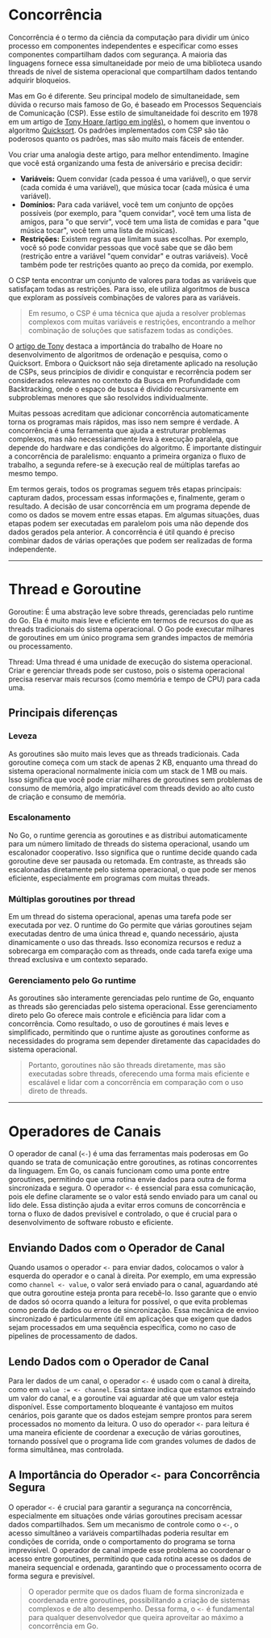 # Concorrência

Concorrência é o termo da ciência da computação para dividir um único processo em componentes
independentes e especificar como esses componentes compartilham dados com segurança. A
maioria das linguagens fornece essa simultaneidade por meio de uma biblioteca usando threads de
nível de sistema operacional que compartilham dados tentando adquirir bloqueios.

Mas em Go é diferente. Seu principal modelo de simultaneidade, sem dúvida o recurso mais famoso
de Go, é baseado em Processos Sequenciais de Comunicação (CSP). Esse estilo de simultaneidade foi
descrito em 1978 em um artigo de [Tony Hoare (artigo em inglês)](https://dl.acm.org/doi/pdf/10.1145/359576.359585), o homem que inventou o
algoritmo [Quicksort](https://pt.wikipedia.org/wiki/Quicksort). Os padrões implementados com CSP são tão poderosos quanto os padrões, mas
são muito mais fáceis de entender.

Vou criar uma analogia deste artigo, para melhor entendimento. Imagine que você está organizando
uma festa de aniversário e precisa decidir:

- **Variáveis:** Quem convidar (cada pessoa é uma variável), o que servir (cada comida é uma
variável), que música tocar (cada música é uma variável).
- **Domínios:** Para cada variável, você tem um conjunto de opções possíveis (por exemplo, para
"quem convidar", você tem uma lista de amigos, para "o que servir", você tem uma lista de
comidas e para "que música tocar", você tem uma lista de músicas).
- **Restrições:** Existem regras que limitam suas escolhas. Por exemplo, você só pode convidar
pessoas que você sabe que se dão bem (restrição entre a variável "quem convidar" e outras
variáveis). Você também pode ter restrições quanto ao preço da comida, por exemplo.

O CSP tenta encontrar um conjunto de valores para todas as variáveis que satisfaçam todas as
restrições. Para isso, ele utiliza algoritmos de busca que exploram as possíveis combinações de
valores para as variáveis.

> Em resumo, o CSP é uma técnica que ajuda a resolver problemas complexos com muitas
variáveis e restrições, encontrando a melhor combinação de soluções que satisfazem todas as
condições.

O [artigo de Tony](https://pt.wikipedia.org/wiki/Charles_Antony_Richard_Hoare) destaca a importância do trabalho de Hoare no desenvolvimento de algoritmos de
ordenação e pesquisa, como o Quicksort. Embora o Quicksort não seja diretamente aplicado na
resolução de CSPs, seus princípios de dividir e conquistar e recorrência podem ser considerados
relevantes no contexto da Busca em Profundidade com Backtracking, onde o espaço de busca é
dividido recursivamente em subproblemas menores que são resolvidos individualmente.

Muitas pessoas acreditam que adicionar concorrência automaticamente torna os programas mais
rápidos, mas isso nem sempre é verdade. A concorrência é uma ferramenta que ajuda a estruturar
problemas complexos, mas não necessiariamente leva à execução paralela, que depende do
hardware e das condições do algoritmo. É importante distinguir a concorrência de paralelismo:
enquanto a primeira organiza o fluxo de trabalho, a segunda refere-se à execução real de múltiplas
tarefas ao mesmo tempo.

Em termos gerais, todos os programas seguem três etapas principais: capturam dados, processam
essas informações e, finalmente, geram o resultado. A decisão  de usar concorrência em um
programa depende de como os dados se movem entre essas etapas. Em algumas situações, duas
etapas podem ser executadas em paralelom pois uma não depende dos dados gerados pela
anterior. A concorrência é útil quando é preciso combinar dados de várias operações que podem ser
realizadas de forma independente.

---

# Thread e Goroutine

Goroutine: É uma abstração leve sobre threads, gerenciadas pelo runtime do Go. Ela é muito mais
leve e eficiente em termos de recursos do que as threads tradicionais do sistema operacional. O Go
pode executar milhares de goroutines em um único programa sem grandes impactos de memória ou
processamento.

Thread: Uma thread é uma unidade de execução do sistema operacional. Criar e gerenciar threads
pode ser custoso, pois o sistema operacional precisa reservar mais recursos (como memória e tempo
de CPU) para cada uma.

## Principais diferenças

### Leveza

As goroutines são muito mais leves que as threads tradicionais. Cada goroutine começa com um
stack de apenas 2 KB, enquanto uma thread do sistema operacional normalmente inicia com um
stack de 1 MB ou mais. Isso significa que você pode criar milhares de goroutines sem problemas de
consumo de memória, algo impraticável com threads devido ao alto custo de criação e consumo de memória.

### Escalonamento

No Go, o runtime gerencia as goroutines e as distribui automaticamente para um número limitado
de threads do sistema operacional, usando um escalonador cooperativo. Isso significa que o runtime
decide quando cada goroutine deve ser pausada ou retomada. Em contraste, as threads são
escalonadas diretamente pelo sistema operacional, o que pode ser menos eficiente, especialmente
em programas com muitas threads.

### Múltiplas goroutines por thread

Em um thread do sistema operacional, apenas uma tarefa pode ser executada por vez. O runtime
do Go permite que várias goroutines sejam executadas dentro de uma única thread e, quando
necessário, ajusta dinamicamente o uso das threads. Isso economiza recursos e reduz a sobrecarga
em comparação com as threads, onde cada tarefa exige uma thread exclusiva e um contexto
separado.

### Gerenciamento pelo Go runtime

As goroutines são interamente gerenciadas pelo runtime de Go, enquanto as threads são
gerenciadas pelo sistema operacional. Esse gerenciamento direto pelo Go oferece mais controle e
eficiência para lidar com a concorrência. Como resultado, o uso de goroutines é mais leves e
simplificado, permitindo que o runtime ajuste as goroutines conforme as necessidades do programa
sem depender diretamente das capacidades do sistema operacional.

> Portanto, goroutines não são threads diretamente, mas são executadas sobre threads,
oferecendo uma forma mais eficiente e escalável e lidar com a concorrência em comparação
com o uso direto de threads.

---

# Operadores de Canais

O operador de canal (`<-`) é uma das ferramentas mais poderosas em Go quando se trata de
comunicação entre goroutines, as rotinas concorrentes da linguagem. Em Go, os canais funcionam
como uma ponte entre goroutines, permitindo que uma rotina envie dados para outra de forma
sincronizada e segura. O operador `<-` é essencial para essa comunicação, pois ele define claramente
se o valor está sendo enviado para um canal ou lido dele. Essa distinção ajuda a evitar erros comuns
de concorrência e torna o fluxo de dados previsível e controlado, o que é crucial para o
desenvolvimento de software robusto e eficiente.

## Enviando Dados com o Operador de Canal

Quando usamos o operador `<-` para enviar dados, colocamos o valor à esquerda do operador e o
canal à direita. Por exemplo, em uma expressão como `channel <- value`, o valor será enviado para o
canal, aguardando até que outra goroutine esteja pronta para recebê-lo. Isso garante que o envio de
dados só ocorra quando a leitura for possível, o que evita problemas como perda de dados ou erros
de sincronização. Essa mecânica de envioo sincronizado é particularmente útil em aplicações que
exigem que dados sejam processados em uma sequência específica, como no caso de pipelines de
processamento de dados.

## Lendo Dados com o Operador de Canal

Para ler dados de um canal, o operador `<-` é usado com o canal à direita, como em `value := <- channel`.
Essa sintaxe indica que estamos extraindo um valor do canal, e a goroutine vai aguardar até
que um valor esteja disponível. Esse comportamento bloqueante é vantajoso em muitos cenários,
pois garante que os dados estejam sempre prontos para serem processados no momento da leitura.
O uso do operador `<-` para leitura é uma maneira eficiente de coordenar a execução de várias
goroutines, tornando possível que o programa lide com grandes volumes de dados de forma
simultânea, mas controlada.

## A Importância do Operador `<-` para Concorrência Segura

O operador `<-` é crucial para garantir a segurança na concorrência, especialmente em situações onde
várias goroutines precisam acessar dados compartilhados. Sem um mecanismo de controle como o
`<-`, o acesso simultâneo a variáveis compartilhadas poderia resultar em condições de corrida, onde o
comportamento do programa se torna imprevisível. O operador de canal impede esse problema ao
coordenar o acesso entre goroutines, permitindo que cada rotina acesse os dados de maneira
sequencial e ordenada, garantindo que o processamento ocorra de forma segura e previsível.

> O operador permite que os dados fluam de forma sincronizada e coordenada entre goroutines,
possibilitando a criação de sistemas complexos e de alto desempenho. Dessa forma, o `<-` é
fundamental para qualquer desenvolvedor que queira aproveitar ao máximo a concorrência em
Go.
